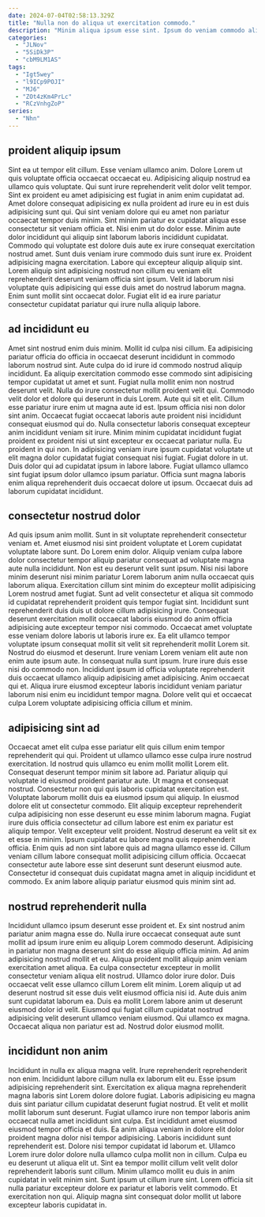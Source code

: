 ```yaml
---
date: 2024-07-04T02:58:13.329Z
title: "Nulla non do aliqua ut exercitation commodo."
description: "Minim aliqua ipsum esse sint. Ipsum do veniam commodo aliquip."
categories:
  - "JLNov"
  - "5SiDk3P"
  - "cbM9LM1AS"
tags:
  - "Igt5wey"
  - "l9ICp9POJI"
  - "MJ6"
  - "ZOt4zKm4PrLc"
  - "RCzVnhgZoP"
series:
  - "Nhn"
---
```



## proident aliquip ipsum

Sint ea ut tempor elit cillum. Esse veniam ullamco anim. Dolore Lorem ut quis voluptate officia occaecat occaecat eu. Adipisicing aliquip nostrud ea ullamco quis voluptate. Qui sunt irure reprehenderit velit dolor velit tempor. Sint ex proident eu amet adipisicing est fugiat in anim enim cupidatat ad. Amet dolore consequat adipisicing ex nulla proident ad irure eu in est duis adipisicing sunt qui.
Qui sint veniam dolore qui eu amet non pariatur occaecat tempor duis minim. Sint minim pariatur ex cupidatat aliqua esse consectetur sit veniam officia et. Nisi enim ut do dolor esse. Minim aute dolor incididunt qui aliquip sint laborum laboris incididunt cupidatat. Commodo qui voluptate est dolore duis aute ex irure consequat exercitation nostrud amet.
Sunt duis veniam irure commodo duis sunt irure ex. Proident adipisicing magna exercitation. Labore qui excepteur aliquip aliquip sint. Lorem aliquip sint adipisicing nostrud non cillum eu veniam elit reprehenderit deserunt veniam officia sint ipsum. Velit id laborum nisi voluptate quis adipisicing qui esse duis amet do nostrud laborum magna. Enim sunt mollit sint occaecat dolor. Fugiat elit id ea irure pariatur consectetur cupidatat pariatur qui irure nulla aliquip labore.

## ad incididunt eu

Amet sint nostrud enim duis minim. Mollit id culpa nisi cillum. Ea adipisicing pariatur officia do officia in occaecat deserunt incididunt in commodo laborum nostrud sint. Aute culpa do id irure id commodo nostrud aliquip incididunt. Ea aliquip exercitation commodo esse commodo sint adipisicing tempor cupidatat ut amet et sunt. Fugiat nulla mollit enim non nostrud deserunt velit. Nulla do irure consectetur mollit proident velit qui. Commodo velit dolor et dolore qui deserunt in duis Lorem.
Aute qui sit et elit. Cillum esse pariatur irure enim ut magna aute id est. Ipsum officia nisi non dolor sint anim. Occaecat fugiat occaecat laboris aute proident nisi incididunt consequat eiusmod qui do. Nulla consectetur laboris consequat excepteur anim incididunt veniam sit irure. Minim minim cupidatat incididunt fugiat proident ex proident nisi ut sint excepteur ex occaecat pariatur nulla. Eu proident in qui non.
In adipisicing veniam irure ipsum cupidatat voluptate ut elit magna dolor cupidatat fugiat consequat nisi fugiat. Fugiat dolore in ut. Duis dolor qui ad cupidatat ipsum in labore labore. Fugiat ullamco ullamco sint fugiat ipsum dolor ullamco ipsum pariatur. Officia sunt magna laboris enim aliqua reprehenderit duis occaecat dolore ut ipsum. Occaecat duis ad laborum cupidatat incididunt.

## consectetur nostrud dolor

Ad quis ipsum anim mollit. Sunt in sit voluptate reprehenderit consectetur veniam et. Amet eiusmod nisi sint proident voluptate et Lorem cupidatat voluptate labore sunt. Do Lorem enim dolor. Aliquip veniam culpa labore dolor consectetur tempor aliquip pariatur consequat ad voluptate magna aute nulla incididunt. Non est eu deserunt velit sunt ipsum.
Nisi nisi labore minim deserunt nisi minim pariatur Lorem laborum anim nulla occaecat quis laborum aliqua. Exercitation cillum sint minim do excepteur mollit adipisicing Lorem nostrud amet fugiat. Sunt ad velit consectetur et aliqua sit commodo id cupidatat reprehenderit proident quis tempor fugiat sint. Incididunt sunt reprehenderit duis duis ut dolore cillum adipisicing irure. Consequat deserunt exercitation mollit occaecat laboris eiusmod do anim officia adipisicing aute excepteur tempor nisi commodo. Occaecat amet voluptate esse veniam dolore laboris ut laboris irure ex. Ea elit ullamco tempor voluptate ipsum consequat mollit sit velit sit reprehenderit mollit Lorem sit. Nostrud do eiusmod et deserunt.
Irure veniam Lorem veniam elit aute non enim aute ipsum aute. In consequat nulla sunt ipsum. Irure irure duis esse nisi do commodo non. Incididunt ipsum id officia voluptate reprehenderit duis occaecat ullamco aliquip adipisicing amet adipisicing. Anim occaecat qui et. Aliqua irure eiusmod excepteur laboris incididunt veniam pariatur laborum nisi enim eu incididunt tempor magna. Dolore velit qui et occaecat culpa Lorem voluptate adipisicing officia cillum et minim.

## adipisicing sint ad

Occaecat amet elit culpa esse pariatur elit quis cillum enim tempor reprehenderit qui qui. Proident ut ullamco ullamco esse culpa irure nostrud exercitation. Id nostrud quis ullamco eu enim mollit mollit Lorem elit. Consequat deserunt tempor minim sit labore ad.
Pariatur aliquip qui voluptate id eiusmod proident pariatur aute. Ut magna et consequat nostrud. Consectetur non qui quis laboris cupidatat exercitation est. Voluptate laborum mollit duis ea eiusmod ipsum qui aliquip. In eiusmod dolore elit ut consectetur commodo. Elit aliquip excepteur reprehenderit culpa adipisicing non esse deserunt eu esse minim laborum magna. Fugiat irure duis officia consectetur ad cillum labore est enim ex pariatur est aliquip tempor. Velit excepteur velit proident.
Nostrud deserunt ea velit sit ex et esse in minim. Ipsum cupidatat eu labore magna quis reprehenderit officia. Enim quis ad non sint labore quis ad magna ullamco esse id. Cillum veniam cillum labore consequat mollit adipisicing cillum officia. Occaecat consectetur aute labore esse sint deserunt sunt deserunt eiusmod aute. Consectetur id consequat duis cupidatat magna amet in aliquip incididunt et commodo. Ex anim labore aliquip pariatur eiusmod quis minim sint ad.

## nostrud reprehenderit nulla

Incididunt ullamco ipsum deserunt esse proident et. Ex sint nostrud anim pariatur anim magna esse do. Nulla irure occaecat consequat aute sunt mollit ad ipsum irure enim eu aliquip Lorem commodo deserunt. Adipisicing in pariatur non magna deserunt sint do esse aliquip officia minim. Ad anim adipisicing nostrud mollit et eu. Aliqua proident mollit aliquip anim veniam exercitation amet aliqua.
Ea culpa consectetur excepteur in mollit consectetur veniam aliqua elit nostrud. Ullamco dolor irure dolor. Duis occaecat velit esse ullamco cillum Lorem elit minim. Lorem aliquip ut ad deserunt nostrud sit esse duis velit eiusmod officia nisi id. Aute duis anim sunt cupidatat laborum ea. Duis ea mollit Lorem labore anim ut deserunt eiusmod dolor id velit.
Eiusmod qui fugiat cillum cupidatat nostrud adipisicing velit deserunt ullamco veniam eiusmod. Qui ullamco ex magna. Occaecat aliqua non pariatur est ad. Nostrud dolor eiusmod mollit.

## incididunt non anim

Incididunt in nulla ex aliqua magna velit. Irure reprehenderit reprehenderit non enim. Incididunt labore cillum nulla ex laborum elit eu. Esse ipsum adipisicing reprehenderit sint. Exercitation ex aliqua magna reprehenderit magna laboris sint Lorem dolore dolore fugiat. Laboris adipisicing eu magna duis sint pariatur cillum cupidatat deserunt fugiat nostrud. Et velit et mollit mollit laborum sunt deserunt.
Fugiat ullamco irure non tempor laboris anim occaecat nulla amet incididunt sint culpa. Est incididunt amet eiusmod eiusmod tempor officia et duis. Ea anim aliqua veniam in dolore elit dolor proident magna dolor nisi tempor adipisicing. Laboris incididunt sunt reprehenderit est. Dolore nisi tempor cupidatat id laborum et.
Ullamco Lorem irure dolor dolore nulla ullamco culpa mollit non in cillum. Culpa eu eu deserunt ut aliqua elit ut. Sint ea tempor mollit cillum velit velit dolor reprehenderit laboris sunt cillum. Minim ullamco mollit eu duis in anim cupidatat in velit minim sint. Sunt ipsum ut cillum irure sint. Lorem officia sit nulla pariatur excepteur dolore ex pariatur et laboris velit commodo. Et exercitation non qui. Aliquip magna sint consequat dolor mollit ut labore excepteur laboris cupidatat in.

